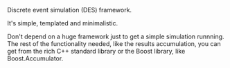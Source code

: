 Discrete event simulation (DES) framework.

It's simple, templated and minimalistic.

Don't depend on a huge framework just to get a simple simulation
runnning.  The rest of the functionality needed, like the results
accumulation, you can get from the rich C++ standard library or the
Boost library, like Boost.Accumulator.
